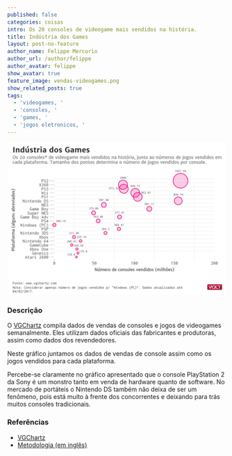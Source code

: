 ```yaml
---
published: false
categories: coisas
intro: Os 20 consoles de videogame mais vendidos na história.
title: Indústria dos Games
layout: post-no-feature
author_name: Felippe Mercurio
author_url: /author/felippe
author_avatar: felippe
show_avatar: true
feature_image: vendas-videogames.png
show_related_posts: true
tags:
  - 'videogames, '
  - 'consoles, '
  - 'games, '
  - 'jogos eletronicos, '
---
```

![Grafico videogames](/graf/vendas-videogames.png)

### Descrição

O [VGChartz](http://www.vgchartz.com/) compila dados de vendas de consoles e jogos de videogames semanalmente. Eles utilizam dados oficiais das fabricantes e produtoras, assim como dados dos revendedores.

Neste gráfico juntamos os dados de vendas de console assim como os jogos vendidos para cada plataforma.

Percebe-se claramente no gráfico apresentado que o console PlayStation 2 da Sony é um monstro tanto em venda de hardware quanto de software. No mercado de portáteis o Nintendo DS também não deixa de ser um fenômeno, pois está muito à frente dos concorrentes e deixando para trás muitos consoles tradicionais.

### Referências 

- [VGChartz](http://www.vgchartz.com/)
- [Metodologia (em inglês)](http://www.vgchartz.com/methodology.php)